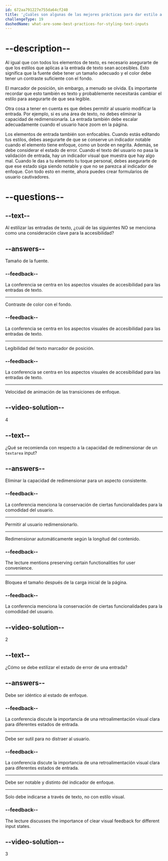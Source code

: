 ```yaml
---
id: 672aa791227e755da64cf240
title: '¿Cuáles son algunas de las mejores prácticas para dar estilo a las entradas de texto?'
challengeType: 19
dashedName: what-are-some-best-practices-for-styling-text-inputs
---
```


# --description--

Al igual que con todos los elementos de texto, es necesario asegurarte de que los estilos que aplicas a la entrada de texto sean accesibles. Esto significa que la fuente debe tener un tamaño adecuado y el color debe tener un contraste suficiente con el fondo.

El marcador de posición, sin embargo, a menudo se olvida. Es importante recordar que esto también es texto y probablemente necesitarás cambiar el estilo para asegurarte de que sea legible.

Otra cosa a tener en cuenta es que debes permitir al usuario modificar la entrada. Por ejemplo, si es una área de texto, no debes eliminar la capacidad de redimensionarla. La entrada también debe escalar adecuadamente cuando el usuario hace zoom en la página.

Los elementos de entrada también son enfocables. Cuando estás editando tus estilos, debes asegurarte de que se conserve un indicador notable cuando el elemento tiene enfoque, como un borde en negrita. Además, se debe considerar el estado de error. Cuando el texto del usuario no pasa la validación de entrada, hay un indicador visual que muestra que hay algo mal. Cuando le das a tu elemento tu toque personal, debes asegurarte de que ese estado siga siendo notable y que no se parezca al indicador de enfoque. Con todo esto en mente, ahora puedes crear formularios de usuario cautivadores.

# --questions--

## --text--

Al estilizar las entradas de texto, ¿cuál de las siguientes NO se menciona como una consideración clave para la accesibilidad?

## --answers--

Tamaño de la fuente.

### --feedback--

La conferencia se centra en los aspectos visuales de accesibilidad para las entradas de texto.

---

Contraste de color con el fondo.

### --feedback--

La conferencia se centra en los aspectos visuales de accesibilidad para las entradas de texto.

---

Legibilidad del texto marcador de posición.

### --feedback--

La conferencia se centra en los aspectos visuales de accesibilidad para las entradas de texto.

---

Velocidad de animación de las transiciones de enfoque.

## --video-solution--

4

## --text--

¿Qué se recomienda con respecto a la capacidad de redimensionar de un `textarea` input?

## --answers--

Eliminar la capacidad de redimensionar para un aspecto consistente.

### --feedback--

La conferencia menciona la conservación de ciertas funcionalidades para la comodidad del usuario.

---

Permitir al usuario redimensionarlo.

---

Redimensionar automáticamente según la longitud del contenido.

### --feedback--

The lecture mentions preserving certain functionalities for user convenience.

---

Bloquea el tamaño después de la carga inicial de la página.

### --feedback--

La conferencia menciona la conservación de ciertas funcionalidades para la comodidad del usuario.

## --video-solution--

2

## --text--

¿Cómo se debe estilizar el estado de error de una entrada?

## --answers--

Debe ser idéntico al estado de enfoque.

### --feedback--

La conferencia discute la importancia de una retroalimentación visual clara para diferentes estados de entrada.

---

Debe ser sutil para no distraer al usuario.

### --feedback--

La conferencia discute la importancia de una retroalimentación visual clara para diferentes estados de entrada.

---

Debe ser notable y distinto del indicador de enfoque.

---

Solo debe indicarse a través de texto, no con estilo visual.

### --feedback--

The lecture discusses the importance of clear visual feedback for different input states.

## --video-solution--

3

